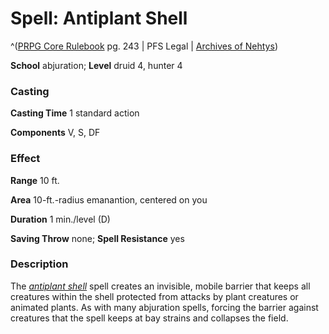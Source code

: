 # Spell: Antiplant Shell

^([PRPG Core Rulebook][ss-antiplant-shell] pg. 243 | PFS Legal | [Archives of Nehtys][sn-antiplant-shell])

**School** abjuration; **Level** druid 4, hunter 4

### Casting

**Casting Time** 1 standard action  

**Components** V, S, DF

### Effect

**Range** 10 ft.  

**Area** 10-ft.-radius emanantion, centered on you  

**Duration** 1 min./level (D)  

**Saving Throw** none; **Spell Resistance** yes

### Description

The _[antiplant shell]_ spell creates an invisible, mobile barrier that keeps all creatures within the shell protected from attacks by plant creatures or animated plants. As with many abjuration spells, forcing the barrier against creatures that the spell keeps at bay strains and collapses the field.

[ss-antiplant-shell]: http://paizo.com/pathfinderRPG/v57
[sn-antiplant-shell]: http://www.archivesofnethys.com/SpellDisplay.aspx?ItemName=Antiplant%20Shell
[antiplant shell]: http://www.archivesofnethys.com/SpellDisplay.aspx?ItemName=antiplant%20shell